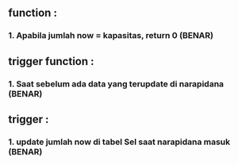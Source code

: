 ## function : 
### 1. Apabila jumlah now = kapasitas, return 0 (BENAR)
## trigger function : 
### 1. Saat sebelum ada data yang terupdate di narapidana (BENAR)

## trigger : 
### 1. update jumlah now di tabel Sel saat narapidana masuk (BENAR)
